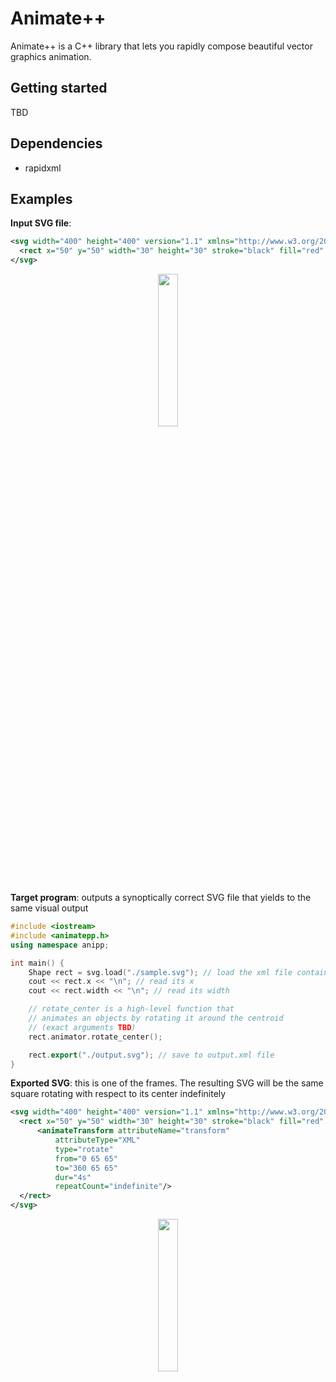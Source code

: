 # Animate++

Animate++ is a C++ library that lets you rapidly compose beautiful vector graphics animation.

## Getting started

TBD

## Dependencies

- rapidxml

## Examples

__Input SVG file__:
```xml
<svg width="400" height="400" version="1.1" xmlns="http://www.w3.org/2000/svg">
  <rect x="50" y="50" width="30" height="30" stroke="black" fill="red" stroke-width="1"/>
</svg>
```

<p align="center">
    <img src="assets/progress-report-02b00.png" width=25%/>
</p>

__Target program__: outputs a synoptically correct SVG file that yields to the same visual output
```cpp
#include <iostream>
#include <animatepp.h>
using namespace anipp;

int main() {
    Shape rect = svg.load("./sample.svg"); // load the xml file containing svg
    cout << rect.x << "\n"; // read its x
    cout << rect.width << "\n"; // read its width

    // rotate_center is a high-level function that
    // animates an objects by rotating it around the centroid
    // (exact arguments TBD)
    rect.animator.rotate_center();

    rect.export("./output.svg"); // save to output.xml file
}
```

__Exported SVG__: this is one of the frames. The resulting SVG will be the same square rotating with respect to its center indefinitely
```xml
<svg width="400" height="400" version="1.1" xmlns="http://www.w3.org/2000/svg">
  <rect x="50" y="50" width="30" height="30" stroke="black" fill="red" stroke-width="1">
      <animateTransform attributeName="transform"
          attributeType="XML"
          type="rotate"
          from="0 65 65"
          to="360 65 65"
          dur="4s"
          repeatCount="indefinite"/>
  </rect>
</svg>
```

<p align="center">
    <img src="assets/progress-report-b6d91.png" width=25%/>
</p>
